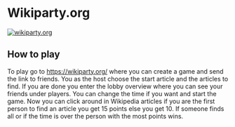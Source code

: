 # Wikiparty.org

[![wikiparty.org](https://user-images.githubusercontent.com/48496757/222786126-07b9d7d8-10c5-4883-a8f7-5b5bd7dbc52e.png)](https://wikiparty.org/)

## How to play
To play go to https://wikiparty.org/ where you can create a game and send the link to friends. You as the host choose the start article and the articles to find. If you are done you enter the lobby overview where you can see your friends under players. You can change the time if you want and start the game. Now you can click around in Wikipedia articles if you are the first person to find an article you get 15 points else you get 10. If someone finds all or if the time is over the person with the most points wins.
